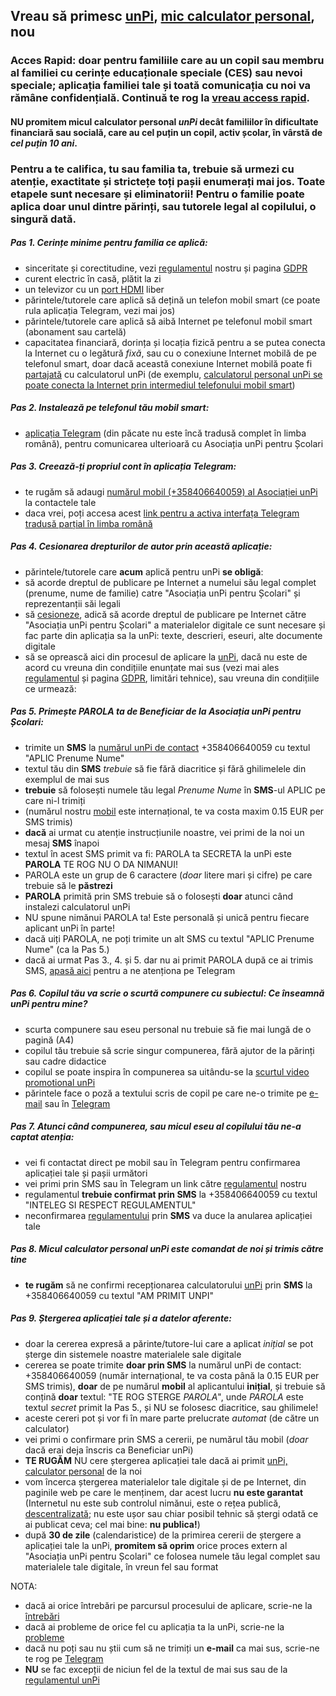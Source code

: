 ## Vreau să primesc [unPi](https://www.unpi.ro/), [mic calculator personal](http://pc.unpi.ro/), nou

### Acces Rapid: **doar** pentru familiile care au un copil sau membru al familiei cu cerințe educaționale speciale (CES) sau nevoi speciale; aplicația familiei tale și toată comunicația cu noi va rămâne confidențială. Continuă te rog la [vreau access rapid](https://start.unpi.ro/vreau/rapid/).

#### NU **promitem** micul calculator personal _unPi_ decât familiilor în dificultate financiară sau socială, care au cel puțin un copil, **activ școlar**, în vârstă de _cel puțin 10 ani_.

### Pentru a te califica, tu sau familia ta, trebuie să urmezi cu atenție, exactitate și strictețe **toți** pașii enumerați mai jos. **Toate** etapele sunt necesare și eliminatorii! Pentru o familie poate aplica doar unul dintre părinți, sau tutorele legal al copilului, o singură dată.

##### Pas 1. Cerințe minime pentru familia ce aplică:
- sinceritate și corectitudine, vezi [regulamentul](http://regulament.unpi.ro) nostru și pagina [GDPR](http://gdpr.unpi.ro/)
- curent electric în casă, plătit la zi
- un televizor cu un [port HDMI](https://en.wikipedia.org/wiki/HDMI) liber
- părintele/tutorele care aplică să dețină un telefon mobil smart (ce poate rula aplicația Telegram, vezi mai jos)
- părintele/tutorele care aplică să aibă Internet pe telefonul mobil smart (abonament sau cartelă)
- capacitatea financiară, dorința și locația fizică pentru a se putea conecta la Internet cu o legătură _fixă_, sau cu o conexiune Internet mobilă de pe telefonul smart, doar dacă această conexiune Internet mobilă poate fi [partajată](https://dexonline.ro/definitie/partaja) cu calculatorul unPi (de exemplu, [calculatorul personal unPi se poate conecta la Internet prin intermediul telefonului mobil smart](https://www.youtube.com/watch?v=g9VJny5jjt0))

##### Pas 2. Instalează pe telefonul tău mobil smart:
- [aplicația Telegram](https://telegram.org/apps) (din păcate nu este încă tradusă complet în limba română), pentru comunicarea ulterioară cu Asociația unPi pentru Școlari

##### Pas 3. Creează-ți propriul cont în aplicația Telegram:
- te rugăm să adaugi [numărul mobil (+358406640059) al Asociației unPi](tel:+358406640059) la contactele tale
- daca vrei, poți accesa acest [link pentru a activa interfața Telegram tradusă parțial în limba română](https://t.me/setlanguage/ro-beta)

##### Pas 4. Cesionarea drepturilor de autor prin această aplicație:
- părintele/tutorele care **acum** aplică pentru unPi **se obligă**:
- să acorde dreptul de publicare pe Internet a numelui său legal complet (prenume, nume de familie) catre "Asociația unPi pentru Școlari" și reprezentanții săi legali
- să [cesioneze](https://dexonline.ro/definitie/cesiona), adică să acorde dreptul de publicare pe Internet către "Asociația unPi pentru Școlari" a materialelor digitale ce sunt necesare și fac parte din aplicația sa la unPi: texte, descrieri, eseuri, alte documente digitale
- să se oprească aici din procesul de aplicare la [unPi](https://www.unpi.ro/), dacă nu este de acord cu vreuna din condițiile enunțate mai sus (vezi mai ales [regulamentul](http://regulament.unpi.ro/) și pagina [GDPR](http://gdpr.unpi.ro/), limitări tehnice), sau vreuna din condițiile ce urmează:

##### Pas 5. Primește PAROLA ta de Beneficiar de la Asociația unPi pentru Școlari:
- trimite un **SMS** la [numărul unPi de contact](tel:+358406640059) +358406640059 cu textul "APLIC Prenume Nume"
- textul tău din **SMS** _trebuie_ să fie fără diacritice și fără ghilimelele din exemplul de mai sus
- **trebuie** să folosești numele tău legal _Prenume Nume_ în **SMS**-ul APLIC pe care ni-l trimiți
- (numărul nostru [mobil](tel:+358406640059) este internațional, te va costa maxim 0.15 EUR per SMS trimis)
- **dacă** ai urmat cu atenție instrucțiunile noastre, vei primi de la noi un mesaj **SMS** înapoi
- textul în acest SMS primit va fi: PAROLA ta SECRETA la unPi este **PAROLA** TE ROG NU O DA NIMANUI!
- PAROLA este un grup de 6 caractere (_doar_ litere mari și cifre) pe care trebuie să le **păstrezi**
- **PAROLA** primită prin SMS trebuie să o folosești **doar** atunci când instalezi calculatorul unPi
- NU spune nimănui PAROLA ta! Este personală și unică pentru fiecare aplicant unPi în parte!
- dacă uiți PAROLA, ne poți trimite un alt SMS cu textul "APLIC Prenume Nume" (ca la Pas 5.)
- dacă ai urmat Pas 3., 4. și 5. dar nu ai primit PAROLA după ce ai trimis SMS, [apasă aici](https://t.me/unpi_ong) pentru a ne atenționa pe Telegram

##### Pas 6. Copilul tău va scrie o scurtă compunere cu subiectul: Ce înseamnă unPi pentru mine?
- scurta compunere sau eseu personal nu trebuie să fie mai lungă de o pagină (A4)
- copilul tău trebuie să scrie singur compunerea, fără ajutor de la părinți sau cadre didactice
- copilul se poate inspira în compunerea sa uitându-se la [scurtul video promotional unPi](https://start.unpi.ro/ong/promo/)
- părintele face o poză a textului scris de copil pe care ne-o trimite pe [e-mail](mailto:aplic@unpi.ro) sau în [Telegram](https://t.me/unpi_ong)

##### Pas 7. Atunci când compunerea, sau micul eseu al copilului tău ne-a captat atenția:
- vei fi contactat direct pe mobil sau în Telegram pentru confirmarea aplicației tale și pașii următori
- vei primi prin SMS sau în Telegram un link către [regulamentul](http://regulament.unpi.ro) nostru
- regulamentul **trebuie confirmat prin SMS** la +358406640059 cu textul "INTELEG SI RESPECT REGULAMENTUL"
- neconfirmarea [regulamentului](http://regulament.unpi.ro) prin **SMS** va duce la anularea aplicației tale

##### Pas 8. Micul calculator personal unPi este comandat de noi și trimis către tine
- **te rugăm** să ne confirmi recepționarea calculatorului [unPi](http://pc.unpi.ro/) prin **SMS** la +358406640059 cu textul "AM PRIMIT UNPI"

##### Pas 9. Ștergerea aplicației tale și a datelor aferente:
- doar la cererea expresă a părinte/tutore-lui care a aplicat _inițial_ se pot șterge din sistemele noastre materialele sale digitale
- cererea se poate trimite **doar prin SMS** la numărul unPi de contact: +358406640059 (număr internațional, te va costa până la 0.15 EUR per SMS trimis), **doar** de pe numărul **mobil** al aplicantului **inițial**, și trebuie să conțină **doar** textul: "TE ROG STERGE _PAROLA_", unde _PAROLA_ este textul _secret_ primit la Pas 5., și NU se folosesc diacritice, sau ghilimele!
- aceste cereri pot și vor fi în mare parte prelucrate _automat_ (de către un calculator)
- vei primi o confirmare prin SMS a cererii, pe numărul tău mobil (_doar_ dacă erai deja înscris ca Beneficiar unPi)
- **TE RUGĂM** NU cere ștergerea aplicației tale dacă ai primit [unPi, calculator personal](http://pc.unpi.ro/) de la noi
- vom încerca ștergerea materialelor tale digitale și de pe Internet, din paginile web pe care le menținem, dar acest lucru **nu este garantat** (Internetul nu este sub controlul nimănui, este o rețea publică, [descentralizată](https://dexonline.ro/definitie/descentralizat); nu este ușor sau chiar posibil tehnic să ștergi odată ce ai publicat ceva; cel mai bine: **nu publica!**)
- după **30 de zile** (calendaristice) de la primirea cererii de ștergere a aplicației tale la unPi, **promitem să oprim** orice proces extern al "Asociația unPi pentru Școlari" ce folosea numele tău legal complet sau materialele tale digitale, în vreun fel sau format

NOTA:
- dacă ai orice întrebări pe parcursul procesului de aplicare, scrie-ne la [întrebări](mailto:intrebari@unpi.ro)
- dacă ai probleme de orice fel cu aplicația ta la unPi, scrie-ne la [probleme](mailto:probleme@unpi.ro)
- dacă nu poți sau nu știi cum să ne trimiți un **e-mail** ca mai sus, scrie-ne te rog pe [Telegram](https://t.me/unpi_ong)
- **NU** se fac excepții de niciun fel de la textul de mai sus sau de la [regulamentul unPi](http://regulament.unpi.ro/)
